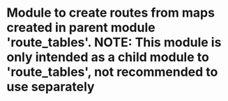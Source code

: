 # Module to create routes from maps created in parent module 'route_tables'. NOTE: This module is only intended as a child module to 'route_tables', not recommended to use separately
